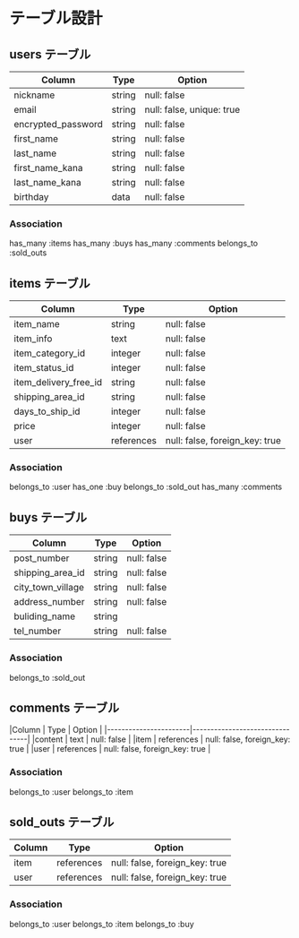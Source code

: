 # テーブル設計

## users テーブル

| Column               | Type    | Option                      |
| -------------------- | --------| --------------------------- |
| nickname             | string  | null: false                 |
| email                | string  | null: false, unique: true   |
| encrypted_password   | string  | null: false                 |
| first_name           | string  | null: false                 |
| last_name            | string  | null: false                 |
| first_name_kana      | string  | null: false                 |
| last_name_kana       | string  | null: false                 |
| birthday　　　        | data    | null: false                 |
### Association
has_many :items
has_many :buys
has_many :comments
belongs_to :sold_outs


## items テーブル

|Column                  | Type       | Option                         |
|------------------------|------------|--------------------------------|
| item_name              | string     | null: false                    |
| item_info              | text       | null: false                    |
| item_category_id       | integer    | null: false                    |
| item_status_id         | integer    | null: false                    |
| item_delivery_free_id  | string     | null: false                    |
| shipping_area_id       | string     | null: false                    |
| days_to_ship_id        | integer    | null: false                    |
| price                  | integer    | null: false                    |
| user                   | references | null: false, foreign_key: true |

### Association
belongs_to :user
has_one :buy
belongs_to :sold_out
has_many   :comments


## buys テーブル

|Column                | Type       | Option                         |
|----------------------|------------|--------------------------------|
| post_number          | string     | null: false                    |
| shipping_area_id     | string     | null: false                    |
| city_town_village    | string     | null: false                    |
| address_number       | string     | null: false                    |
| buliding_name        | string     |                                |
| tel_number           | string     | null: false                    |

### Association
belongs_to :sold_out

## comments テーブル

|Column    | Type       | Option                         |
|-----------------------|--------------------------------|
|content   | text       | null: false                    |
|item      | references | null: false, foreign_key: true |
|user      | references | null: false, foreign_key: true |

### Association
belongs_to :user
belongs_to :item

## sold_outs テーブル

|Column   | Type       | Option                         |
|---------|------------|--------------------------------|
| item    | references | null: false, foreign_key: true |
| user    | references | null: false, foreign_key: true |

### Association
belongs_to :user
belongs_to :item
belongs_to :buy
